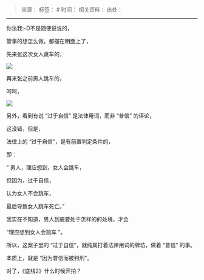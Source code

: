 > 来源：
> 标签： #
> 时间：
> 相关资料：
> 出处：
***

你法我:-D不是随便说说的，

管事的想怎么做，都摆在明面上了，

先来张这次女人跳车的，

![](https://pica.zhimg.com/v2-5a91a7fcccaa2a0bf6576a523adbf07b_r.jpg?source=1940ef5c)

再来张之前男人跳车的，

呵呵，

![](https://pica.zhimg.com/v2-9d721ee345c84cf599da5a92e6d58632_r.jpg?source=1940ef5c)

另外，看到有说 “过于自信” 是法律用词，而非 “普信” 的评论，

这没错，但是，

法律上的 “过于自信”，是有前置判定条件的，

即：

“ 男人，理应想到，女人会跳车，

但因为，过于自信，

认为女人不会跳车，

最后导致女人跳车死亡。”

我实在不知道，男人到底要处于怎样的的处境，才会

“理应想到女人会跳车 ”。

所以，这案子里的 “过于自信”，就纯属打着法律用词的牌坊，做着 “普信” 的事。

本质上，就是 “因为普信而被判刑”。

对了，《底线2》什么时候开拍？
